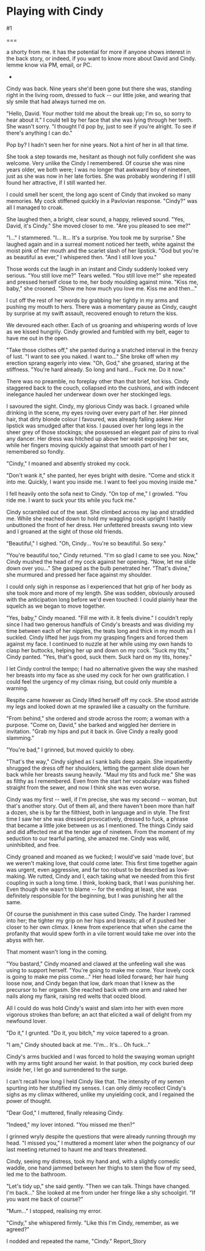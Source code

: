 Playing with Cindy
==================
#1 

===

a shorty from me. it has the potential for more if anyone shows interest in the back story, or indeed, if you want to know more about David and Cindy. lemme know via PM, email, or PC. 

* 

Cindy was back. Nine years she'd been gone but there she was, standing right in the living room, dressed to fuck -- our little joke, and wearing that sly smile that had always turned me on. 

"Hello, David. Your mother told me about the break up; I'm so, so sorry to hear about it." I could tell by her face that she was lying through her teeth. She wasn't sorry. "I thought I'd pop by, just to see if you're alright. To see if there's anything I can do." 

Pop by? I hadn't seen her for nine years. Not a hint of her in all that time. 

She took a step towards me, hesitant as though not fully confident she was welcome. Very unlike the Cindy I remembered. Of course she was nine years older, we both were; I was no longer that awkward boy of nineteen, just as she was now in her late forties. She was probably wondering if I still found her attractive, if I still wanted her. 

I could smell her scent, the long ago scent of Cindy that invoked so many memories. My cock stiffened quickly in a Pavlovian response. "Cindy?" was all I managed to croak. 

She laughed then, a bright, clear sound, a happy, relieved sound. "Yes, David, it's Cindy." She moved closer to me. "Are you pleased to see me?" 

"I..." I stammered. "I... It... It's a surprise. You took me by surprise." She laughed again and in a surreal moment noticed her teeth, white against the moist pink of her mouth and the scarlet slash of her lipstick. "God but you're as beautiful as ever," I whispered then. "And I still love you." 

Those words cut the laugh in an instant and Cindy suddenly looked very serious. "You still love me?" Tears welled. "You still love me?" she repeated and pressed herself close to me, her body moulding against mine. "Kiss me, baby," she crooned. "Show me how much you love me. Kiss me and then..." 

I cut off the rest of her words by grabbing her tightly in my arms and pushing my mouth to hers. There was a momentary pause as Cindy, caught by surprise at my swift assault, recovered enough to return the kiss. 

We devoured each other. Each of us groaning and whispering words of love as we kissed hungrily. Cindy growled and fumbled with my belt, eager to have me out in the open. 

"Take those clothes off," she panted during a snatched interval in the frenzy of lust. "I want to see you naked. I want to..." She broke off when my erection sprang eagerly into view. "Oh, God," she groaned, staring at the stiffness. "You're hard already. So long and hard... Fuck me. Do it now." 

There was no preamble, no foreplay other than that brief, hot kiss. Cindy staggered back to the couch, collapsed into the cushions, and with indecent inelegance hauled her underwear down over her stockinged legs. 

I savoured the sight. Cindy, my glorious Cindy was back. I groaned while drinking in the scene, my eyes roving over every part of her. Her pinned hair, that dirty blonde colour I favoured, was already falling askew. Her lipstick was smudged after that kiss. I paused over her long legs in the sheer grey of those stockings; she possessed an elegant pair of pins to rival any dancer. Her dress was hitched up above her waist exposing her sex, while her fingers moving quickly against that smooth part of her I remembered so fondly. 

"Cindy," I moaned and absently stroked my cock. 

"Don't wank it," she panted, her eyes bright with desire. "Come and stick it into me. Quickly, I want you inside me. I want to feel you moving inside me." 

I fell heavily onto the sofa next to Cindy. "On top of me," I growled. "You ride me. I want to suck your tits while you fuck me." 

Cindy scrambled out of the seat. She climbed across my lap and straddled me. While she reached down to hold my waggling cock upright I hastily unbuttoned the front of her dress. Her unfettered breasts swung into view and I groaned at the sight of those old friends. 

"Beautiful," I sighed. "Oh, Cindy... You're so beautiful. So sexy." 

"You're beautiful too," Cindy returned. "I'm so glad I came to see you. Now," Cindy mushed the head of my cock against her opening. "Now, let me slide down over you..." She gasped as the bulb penetrated her. "That's divine," she murmured and pressed her face against my shoulder. 

I could only sigh in response as I experienced that hot grip of her body as she took more and more of my length. She was sodden, obviously aroused with the anticipation long before we'd even touched: I could plainly hear the squelch as we began to move together. 

"Yes, baby," Cindy moaned. "Fill me with it. It feels divine." I couldn't reply since I had two generous handfuls of Cindy's breasts and was dividing my time between each of her nipples, the teats long and thick in my mouth as I suckled. Cindy lifted her jugs from my grasping fingers and forced them against my face. I continued to nuzzle at her while using my own hands to clasp her buttocks, helping her up and down on my cock. "Suck my tits," Cindy panted. "Yes, that's good, suck them. Suck hard on my tits, honey." 

I let Cindy control the tempo; I had no alternative given the way she mashed her breasts into my face as she used my cock for her own gratification. I could feel the urgency of my climax rising, but could only mumble a warning. 

Respite came however as Cindy lifted herself off my cock. She stood astride my legs and looked down at me sprawled like a casualty on the furniture. 

"From behind," she ordered and strode across the room; a woman with a purpose. "Come on, David," she barked and wiggled her derriere in invitation. "Grab my hips and put it back in. Give Cindy a really good slamming." 

"You're bad," I grinned, but moved quickly to obey. 

"That's the way," Cindy sighed as I sank balls deep again. She impatiently shrugged the dress off her shoulders, letting the garment slide down her back while her breasts swung heavily. "Maul my tits and fuck me." She was as filthy as I remembered. Even from the start her vocabulary was fished straight from the sewer, and now I think she was even worse. 

Cindy was my first -- well, if I'm precise, she was my second -- woman, but that's another story. Out of them all, and there haven't been more than half a dozen, she is by far the filthiest, both in language and in style. The first time I saw her she was dressed provocatively, dressed to fuck, a phrase that became a little joke between us as I mentioned. The things Cindy said and did affected me at the tender age of nineteen. From the moment of my seduction to our tearful parting, she amazed me. Cindy was wild, uninhibited, and free. 

Cindy groaned and moaned as we fucked; I would've said 'made love', but we weren't making love, that could come later. This first time together again was urgent, even aggressive, and far too robust to be described as love-making. We rutted, Cindy and I, each taking what we needed from this first coupling in such a long time. I think, looking back, that I was punishing her. Even though she wasn't to blame -- for the ending at least, she was definitely responsible for the beginning, but I was punishing her all the same. 

Of course the punishment in this case suited Cindy. The harder I rammed into her; the tighter my grip on her hips and breasts; all of it pushed her closer to her own climax. I knew from experience that when she came the profanity that would spew forth in a vile torrent would take me over into the abyss with her. 

That moment wasn't long in the coming. 

"You bastard," Cindy moaned and clawed at the unfeeling wall she was using to support herself. "You're going to make me come. Your lovely cock is going to make me piss come..." Her head lolled forward; her hair hung loose now, and Cindy began that low, dark moan that I knew as the precursor to her orgasm. She reached back with one arm and raked her nails along my flank, raising red welts that oozed blood. 

All I could do was hold Cindy's waist and slam into her with even more vigorous strokes than before; an act that elicited a wail of delight from my newfound lover. 

"Do it," I grunted. "Do it, you bitch," my voice tapered to a groan. 

"I am," Cindy shouted back at me. "I'm... It's... Oh fuck..." 

Cindy's arms buckled and I was forced to hold the swaying woman upright with my arms tight around her waist. In that position, my cock buried deep inside her, I let go and surrendered to the surge. 

I can't recall how long I held Cindy like that. The intensity of my semen spurting into her stultified my senses. I can only dimly recollect Cindy's sighs as my climax withered, unlike my unyielding cock, and I regained the power of thought. 

"Dear God," I muttered, finally releasing Cindy. 

"Indeed," my lover intoned. "You missed me then?" 

I grinned wryly despite the questions that were already running through my head. "I missed you," I muttered a moment later when the poignancy of our last meeting returned to haunt me and tears threatened. 

Cindy, seeing my distress, took my hand and, with a slightly comedic waddle, one hand jammed between her thighs to stem the flow of my seed, led me to the bathroom. 

"Let's tidy up," she said gently. "Then we can talk. Things have changed. I'm back..." She looked at me from under her fringe like a shy schoolgirl. "If you want me back of course?" 

"Mum..." I stopped, realising my error. 

"Cindy," she whispered firmly. "Like this I'm Cindy, remember, as we agreed?" 

I nodded and repeated the name, "Cindy." Report_Story 
